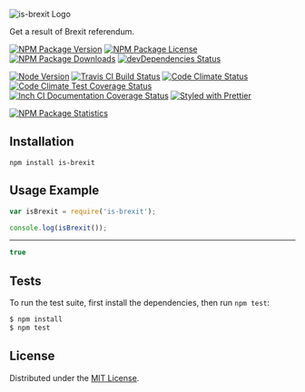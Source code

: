 ![is-brexit Logo][logo]

Get a result of Brexit referendum.

[![NPM Package Version][npm-package-version-badge]][npm-package-url]
[![NPM Package License][npm-package-license-badge]][npm-package-license-url]
[![NPM Package Downloads][npm-package-downloads-badge]][npm-package-url]
[![devDependencies Status][devDependencies-status-badge]][devDependencies-status-page-url]

[![Node Version][node-version-badge]][node-downloads-page-url]
[![Travis CI Build Status][travis-ci-build-status-badge]][travis-ci-build-status-page-url]
[![Code Climate Status][code-climate-status-badge]][code-climate-status-page-url]
[![Code Climate Test Coverage Status][code-climate-test-coverage-status-badge]][code-climate-test-coverage-status-page-url]
[![Inch CI Documentation Coverage Status][inch-ci-documentation-coverage-status-badge]][inch-ci-documentation-coverage-status-page-url]
[![Styled with Prettier][styled-with-prettier-badge]][styled-with-prettier-page-url]

[![NPM Package Statistics][npm-package-statistics-badge]][npm-package-url]

## Installation

`npm install is-brexit`

## Usage Example

```javascript
var isBrexit = require('is-brexit');

console.log(isBrexit());
```

***

```javascript
true
```

## Tests

To run the test suite, first install the dependencies, then run `npm test`:

```bash
$ npm install
$ npm test
```

## License

Distributed under the [MIT License](LICENSE).

[logo]: https://cldup.com/AUWlrqYxum.png

[npm-package-url]: https://npmjs.org/package/is-brexit

[npm-package-version-badge]: https://img.shields.io/npm/v/is-brexit.svg?style=flat-square

[npm-package-license-badge]: https://img.shields.io/npm/l/is-brexit.svg?style=flat-square
[npm-package-license-url]: http://opensource.org/licenses/MIT

[npm-package-downloads-badge]: https://img.shields.io/npm/dm/is-brexit.svg?style=flat-square

[devDependencies-status-badge]: https://david-dm.org/AnatoliyGatt/is-brexit/dev-status.svg?style=flat-square
[devDependencies-status-page-url]: https://david-dm.org/AnatoliyGatt/is-brexit#info=devDependencies

[node-version-badge]: https://img.shields.io/node/v/is-brexit.svg?style=flat-square
[node-downloads-page-url]: https://nodejs.org/en/download/

[travis-ci-build-status-badge]: https://img.shields.io/travis/AnatoliyGatt/is-brexit.svg?style=flat-square
[travis-ci-build-status-page-url]: https://travis-ci.org/AnatoliyGatt/is-brexit

[code-climate-status-badge]: https://img.shields.io/codeclimate/github/AnatoliyGatt/is-brexit.svg?style=flat-square
[code-climate-status-page-url]: https://codeclimate.com/github/AnatoliyGatt/is-brexit

[code-climate-test-coverage-status-badge]: https://img.shields.io/codeclimate/coverage/github/AnatoliyGatt/is-brexit.svg?style=flat-square
[code-climate-test-coverage-status-page-url]: https://codeclimate.com/github/AnatoliyGatt/is-brexit/coverage

[inch-ci-documentation-coverage-status-badge]: https://inch-ci.org/github/AnatoliyGatt/is-brexit.svg?style=flat-square
[inch-ci-documentation-coverage-status-page-url]: https://inch-ci.org/github/AnatoliyGatt/is-brexit

[styled-with-prettier-badge]: https://img.shields.io/badge/styled_with-prettier-ff69b4.svg?style=flat-square
[styled-with-prettier-page-url]: https://github.com/prettier/prettier

[npm-package-statistics-badge]: https://nodei.co/npm/is-brexit.png?downloads=true&downloadRank=true&stars=true
